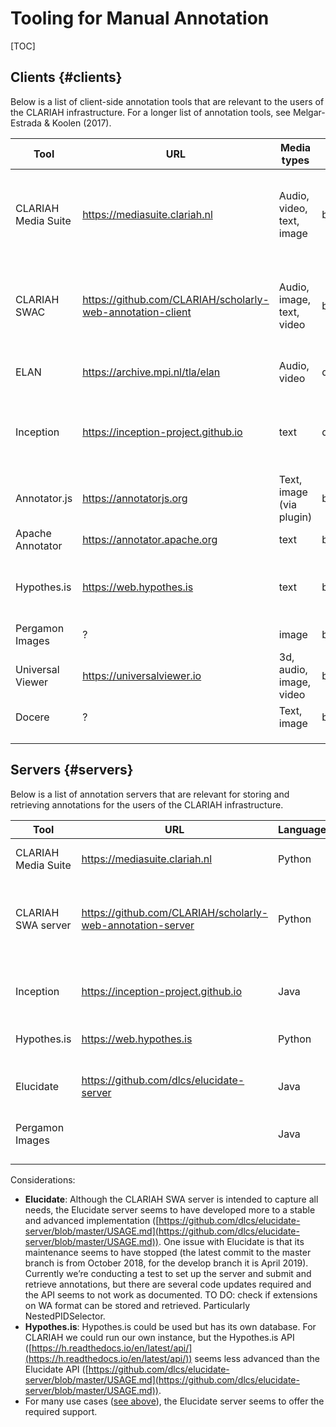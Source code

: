 # Tooling for Manual Annotation

[TOC]

## Clients {#clients}

Below is a list of client-side annotation tools that are relevant to the users of the CLARIAH infrastructure. For a longer list of annotation tools, see Melgar-Estrada & Koolen (2017).

| Tool                | URL                                                        | Media types               | Type            | Annotation Functionalities                                              | Other Functionalities                                                                  | Format                                                                                           |
| ------------------- | ---------------------------------------------------------- | ------------------------- | --------------- | ----------------------------------------------------------------------- | -------------------------------------------------------------------------------------- | ------------------------------------------------------------------------------------------------ |
| CLARIAH Media Suite | https://mediasuite.clariah.nl                              | Audio, video, text, image | browser         | Comment, link, code, custom metadata card                               | authorization, export, nested semantic targeting, tier-based annotation, user projects | WA                                                                                               |
| CLARIAH SWAC        | https://github.com/CLARIAH/scholarly-web-annotation-client | Audio, image, text, video | browser         | All WA motivations                                                      | authorization, nested semantic targeting, permissions, querying (limited)              | WA                                                                                               |
| ELAN                | https://archive.mpi.nl/tla/elan                            | Audio, video              | desktop         | comment, code, transcribe                                            | export, tier-based annotation,                                                         | XML                                                                                              |
| Inception           | https://inception-project.github.io                        | text                      | desktop/browser | linguistic annotation (NER, POS, sentiment), custom annotations | export, user management, groups                                                        | [formats](https://inception-project.github.io/releases/0.16.1/docs/user-guide.html#sect_formats) |
| Annotator.js        | https://annotatorjs.org                                    | Text, image (via plugin)  | browser         |                                                                         | [plug-ins](https://annotatorjs.org/plugins/index.html), sharing (via plugin)         | WA                                                                                               |
| Apache Annotator    | https://annotator.apache.org                               | text                      | browser         |                                                                         |                                                                                        | WA                                                                                               |
| Hypothes.is         | https://web.hypothes.is                                    | text                      | browser         |                                                                         | authorization, user management, groups, querying                                       | WA                                                                                               |
| Pergamon Images     | ?                                                          | image                     | browser         | comment/tag, ?                                                          | ?                                                                                      | IIIF + WA                                                                                        |
| Universal Viewer    | https://universalviewer.io                                 | 3d, audio, image, video   | browser         | comment/tag, ?                                                          | authorization                                                                          | IIIF + WA                                                                                        |
| Docere              | ?                                                          | Text, image               | browser         | Non yer                                                                 | ?                                                                                      | n.a.                                                                                             |
|                     |                                                            |                           |                 |                                                                         |                                                                                        |                                                                                                  |
|                     |                                                            |                           |                 |                                                                         |                                                                                        |                                                                                                  |
|                     |                                                            |                           |                 |                                                                         |                                                                                        |                                                                                                  |

## Servers {#servers}

Below is a list of annotation servers that are relevant for storing and retrieving annotations for the users of the CLARIAH infrastructure.

| Tool                | URL                                                        | Language | Source                                 | Functionalities                                              | Format                                                                                                                                                                          |
| ------------------- | ---------------------------------------------------------- | -------- | -------------------------------------- | ------------------------------------------------------------ | ------------------------------------------------------------------------------------------------------------------------------------------------------------------------------- |
| CLARIAH Media Suite | https://mediasuite.clariah.nl                              | Python   | Open                                   | nested semantic targeting                                    | WA                                                                                                                                                                              |
| CLARIAH SWA server  | https://github.com/CLARIAH/scholarly-web-annotation-server | Python   | Open                                   | nested semantic targeting, permissions, querying (limited)   | WA                                                                                                                                                                              |
| Inception           | https://inception-project.github.io                        | Java     | Open                                   |                                                              | [https://inception-project.github.io/releases/0.16.1/docs/user-guide.html#sect\_formats](https://inception-project.github.io/releases/0.16.1/docs/user-guide.html#sect_formats) |
| Hypothes.is         | https://web.hypothes.is                                    | Python   | Open (https://github.com/hypothesis/h) |                                                              | WA                                                                                                                                                                              |
| Elucidate           | https://github.com/dlcs/elucidate-server                   | Java     | Open                                   | Authorization, permissions (user, groups, public), querying, | WA                                                                                                                                                                              |
| Pergamon Images     |                                                            | Java     | Open                                   |                                                              | IIIF + WA                                                                                                                                                                       |
|                     |                                                            |          |                                        |                                                              |                                                                                                                                                                                 |
|                     |                                                            |          |                                        |                                                              |                                                                                                                                                                                 |
|                     |                                                            |          |                                        |                                                              |                                                                                                                                                                                 |
|                     |                                                            |          |                                        |                                                              |                                                                                                                                                                                 |

Considerations:

* **Elucidate**: Although the CLARIAH SWA server is intended to capture all needs, the Elucidate server seems to have developed more to a stable and advanced implementation ([https://github.com/dlcs/elucidate-server/blob/master/USAGE.md](https://github.com/dlcs/elucidate-server/blob/master/USAGE.md)). One issue with Elucidate is that its maintenance seems to have stopped (the latest commit to the master branch is from October 2018, for the develop branch it is April 2019). Currently we’re conducting a test to set up the server and submit and retrieve annotations, but there are several code updates required and the API seems to not work as documented. TO DO: check if extensions on WA format can be stored and retrieved. Particularly NestedPIDSelector.
* **Hypothes.is**: Hypothes.is could be used but has its own database. For CLARIAH we could run our own instance, but the Hypothes.is API ([https://h.readthedocs.io/en/latest/api/](https://h.readthedocs.io/en/latest/api/)) seems less advanced than the Elucidate API ([https://github.com/dlcs/elucidate-server/blob/master/USAGE.md](https://github.com/dlcs/elucidate-server/blob/master/USAGE.md)). 
*   For many use cases ([see above](#use-cases)), the Elucidate server seems to offer the required support. 

